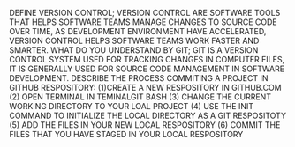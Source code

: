 DEFINE VERSION CONTROL; 
VERSION CONTROL ARE SOFTWARE TOOLS THAT HELPS SOFTWARE TEAMS MANAGE CHANGES TO SOURCE CODE OVER TIME, AS DEVELOPMENT ENVIRONMENT HAVE ACCELERATED, VERSION CONTROL HELPS SOFTWARE TEAMS WORK FASTER AND SMARTER.
WHAT DO YOU UNDERSTAND BY GIT; 
GIT IS A VERSION CONTROL SYSTEM USED FOR TRACKING CHANGES IN COMPUTER FILES, IT IS GENERALLY USED FOR SOURCE CODE MANAGEMENT IN SOFTWARE DEVELOPMENT.
DESCRIBE THE PROCESS COMMITING A PROJECT IN GITHUB RESPOSITORY: 
(1)CREATE A NEW RESPOSITORY IN GITHUB.COM 
(2) OPEN TERMINAL IN TEMINALGIT BASH 
(3) CHANGE THE CURRENT WORKING DIRECTORY TO YOUR LOAL PROJECT 
(4) USE THE INIT COMMAND TO INITIALIZE THE LOCAL DIRECTORY AS A GIT RESPOSITOTY 
(5) ADD THE FILES IN YOUR NEW LOCAL RESPOSITORY 
(6) COMMIT THE FILES THAT YOU HAVE STAGED IN YOUR LOCAL RESPOSITORY 
